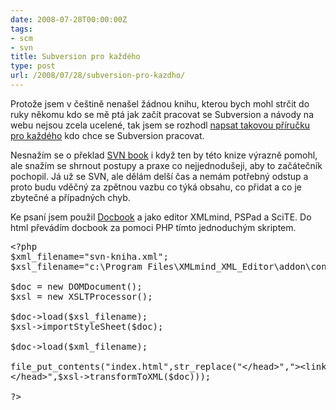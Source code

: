 ```yaml
---
date: 2008-07-28T00:00:00Z
tags:
- scm
- svn
title: Subversion pro každého
type: post
url: /2008/07/28/subversion-pro-kazdho/
---
```


Protože jsem v češtině nenašel žádnou knihu, kterou bych mohl strčit do ruky někomu kdo se mě ptá jak začít pracovat se Subversion a návody na webu nejsou zcela ucelené, tak jsem se rozhodl <a href="https://svn.prskavec.net">napsat takovou příručku pro každého</a> kdo chce se Subversion pracovat.

Nesnažím se o překlad <a href="https://svnbook.red-bean.com/">SVN book</a> i když ten by této knize výrazně pomohl, ale snažím se shrnout postupy a praxe co nejjednodušeji, aby to začátečník pochopil. Já už se SVN, ale dělám delší čas a nemám potřebný odstup a proto budu vděčný za zpětnou vazbu co týká obsahu, co přidat a co je zbytečné a případných chyb.

Ke psaní jsem použil <a href="https://www.docbook.cz">Docbook</a> a jako editor XMLmind, PSPad a SciTE. Do html převádím docbook za pomoci PHP tímto jednoduchým skriptem.

<pre name='code' class="php">
&lt;?php
$xml_filename="svn-kniha.xml";
$xsl_filename="c:\Program Files\XMLmind_XML_Editor\addon\config\docbook\xsl\xhtml\docbook.xsl";

$doc = new DOMDocument();
$xsl = new XSLTProcessor();

$doc-&gt;load($xsl_filename);
$xsl-&gt;importStyleSheet($doc);

$doc-&gt;load($xml_filename);

file_put_contents("index.html",str_replace("&lt;/head&gt;","&gt;&lt;link href='default.css' type='text/css' rel='stylesheet' /&gt;
&lt;/head&gt;",$xsl-&gt;transformToXML($doc)));

?&gt;
</pre>
